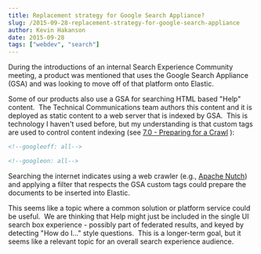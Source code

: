 ```yaml
---
title: Replacement strategy for Google Search Appliance?
slug: /2015-09-28-replacement-strategy-for-google-search-appliance
author: Kevin Hakanson
date: 2015-09-28
tags: ["webdev", "search"]
---
```

During the introductions of an internal Search Experience Community meeting, a product was mentioned that uses the Google Search Appliance (GSA) and was looking to move off of that platform onto Elastic.

Some of our products also use a GSA for searching HTML based "Help" content.  The Technical Communications team authors this content and it is deployed as static content to a web server that is indexed by GSA.  This is technology I haven't used before, but my understanding is that custom tags are used to control content indexing (see [7.0 - Preparing for a Crawl](http://www.google.com/support/enterprise/static/gsa/docs/admin/70/gsa_doc_set/admin_crawl/preparing.html) ):

```html
<!--googleoff: all-->

<!--googleon: all-->
```

Searching the internet indicates using a web crawler (e.g., [Apache Nutch](http://nutch.apache.org/)) and applying a filter that respects the GSA custom tags could prepare the documents to be inserted into Elastic.

This seems like a topic where a common solution or platform service could be useful.  We are thinking that Help might just be included in the single UI search box experience - possibly part of federated results, and keyed by detecting "How do I..." style questions.  This is a longer-term goal, but it seems like a relevant topic for an overall search experience audience.